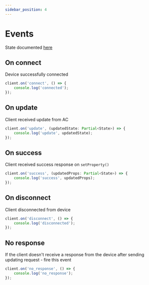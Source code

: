 ```yaml
---
sidebar_position: 4
---
```


# Events

State documented [here](/docs/client/state)

## On connect
Device successfully connected

```typescript
client.on('connect', () => {
    console.log('connected');
});
```

## On update
Client received update from AC

```typescript
client.on('update', (updatedState: Partial<State>) => {
    console.log('update', updatedState);
});
```

## On success
Client received success response on `setProperty()`

```typescript
client.on('success', (updatedProps: Partial<State>) => {
    console.log('success', updatedProps);
});
```

## On disconnect
Client disconnected from device

```typescript
client.on('disconnect', () => {
    console.log('disconnected');
});
```

## No response
If the client doesn't receive a response from the device after sending updating request - fire this event

```typescript
client.on('no_response', () => {
    console.log('no_response');
});
```
